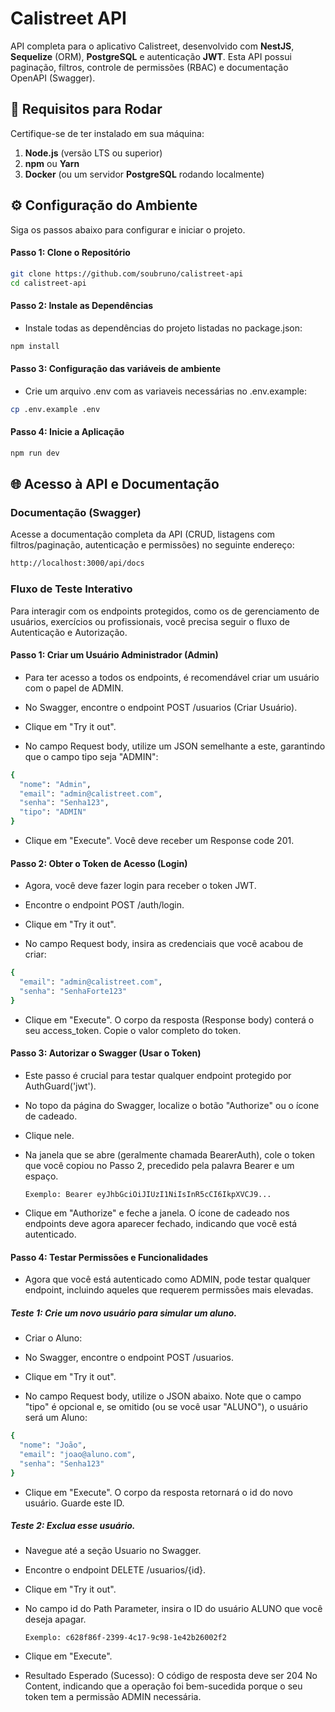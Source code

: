 # Calistreet API

API completa para o aplicativo Calistreet, desenvolvido com **NestJS**, **Sequelize** (ORM), **PostgreSQL** e autenticação **JWT**. 
Esta API possui paginação, filtros, controle de permissões (RBAC) e documentação OpenAPI (Swagger).

## 🚀 Requisitos para Rodar

Certifique-se de ter instalado em sua máquina:

1.  **Node.js** (versão LTS ou superior)
2.  **npm** ou **Yarn**
3.  **Docker** (ou um servidor **PostgreSQL** rodando localmente)

## ⚙️ Configuração do Ambiente

Siga os passos abaixo para configurar e iniciar o projeto.

#### Passo 1: Clone o Repositório

```bash
git clone https://github.com/soubruno/calistreet-api
cd calistreet-api
```

#### Passo 2: Instale as Dependências

- Instale todas as dependências do projeto listadas no package.json:

```bash
npm install
```

#### Passo 3: Configuração das variáveis de ambiente

- Crie um arquivo .env com as variaveis necessárias no .env.example:

```bash
cp .env.example .env
```

#### Passo 4: Inicie a Aplicação

```bash
npm run dev
```

## 🌐 Acesso à API e Documentação

### Documentação (Swagger)

Acesse a documentação completa da API (CRUD, listagens com filtros/paginação, autenticação e permissões) no seguinte endereço:

```bash
http://localhost:3000/api/docs
```

### Fluxo de Teste Interativo

Para interagir com os endpoints protegidos, como os de gerenciamento de usuários, exercícios ou profissionais, você precisa seguir o fluxo de Autenticação e Autorização.

#### Passo 1: Criar um Usuário Administrador (Admin)

- Para ter acesso a todos os endpoints, é recomendável criar um usuário com o papel de ADMIN.

- No Swagger, encontre o endpoint POST /usuarios (Criar Usuário).

- Clique em "Try it out".

- No campo Request body, utilize um JSON semelhante a este, garantindo que o campo tipo seja "ADMIN":

```bash
{
  "nome": "Admin",
  "email": "admin@calistreet.com",
  "senha": "Senha123",
  "tipo": "ADMIN" 
}
```

- Clique em "Execute". Você deve receber um Response code 201.

#### Passo 2: Obter o Token de Acesso (Login)

- Agora, você deve fazer login para receber o token JWT.

- Encontre o endpoint POST /auth/login.

- Clique em "Try it out".

- No campo Request body, insira as credenciais que você acabou de criar:

```bash
{
  "email": "admin@calistreet.com",
  "senha": "SenhaForte123"
}
```

- Clique em "Execute". O corpo da resposta (Response body) conterá o seu access_token. Copie o valor completo do token.

#### Passo 3: Autorizar o Swagger (Usar o Token)

- Este passo é crucial para testar qualquer endpoint protegido por AuthGuard('jwt').

- No topo da página do Swagger, localize o botão "Authorize" ou o ícone de cadeado.

- Clique nele.

- Na janela que se abre (geralmente chamada BearerAuth), cole o token que você copiou no Passo 2, precedido pela palavra Bearer e um espaço.

  `Exemplo: Bearer eyJhbGciOiJIUzI1NiIsInR5cCI6IkpXVCJ9...`

- Clique em "Authorize" e feche a janela. O ícone de cadeado nos endpoints deve agora aparecer fechado, indicando que você está autenticado.

#### Passo 4: Testar Permissões e Funcionalidades

- Agora que você está autenticado como ADMIN, pode testar qualquer endpoint, incluindo aqueles que requerem permissões mais elevadas.

##### Teste 1: Crie um novo usuário para simular um aluno.

- Criar o Aluno:
- No Swagger, encontre o endpoint POST /usuarios.

- Clique em "Try it out".

- No campo Request body, utilize o JSON abaixo. Note que o campo "tipo" é opcional e, se omitido (ou se você usar "ALUNO"), o usuário será um Aluno: 

```bash
{
  "nome": "João",
  "email": "joao@aluno.com",
  "senha": "Senha123"
}
```
- Clique em "Execute". O corpo da resposta retornará o id do novo usuário. Guarde este ID.

##### Teste 2: Exclua esse usuário.

- Navegue até a seção Usuario no Swagger.

- Encontre o endpoint DELETE /usuarios/{id}.

- Clique em "Try it out".

- No campo id do Path Parameter, insira o ID do usuário ALUNO que você deseja apagar.

  `Exemplo: c628f86f-2399-4c17-9c98-1e42b26002f2`

- Clique em "Execute".

- Resultado Esperado (Sucesso): O código de resposta deve ser 204 No Content, indicando que a operação foi bem-sucedida porque o seu token tem a permissão ADMIN necessária.
